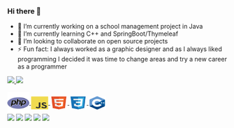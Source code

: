 ### Hi there 👋

<!--
**phcrepaldi/phcrepaldi** is a ✨ _special_ ✨ repository because its `README.md` (this file) appears on your GitHub profile.

Here are some ideas to get you started:

- 🔭 I’m currently working on ...
- 🌱 I’m currently learning ...
- 👯 I’m looking to collaborate on ...
- 🤔 I’m looking for help with ...
- 💬 Ask me about ...
- 📫 How to reach me: ...
- 😄 Pronouns: ...
- ⚡ Fun fact: ...
-->

- 🔭 I’m currently working on a school management project in Java
- 🌱 I’m currently learning C++ and SpringBoot/Thymeleaf
- 👯 I’m looking to collaborate on open source projects
- ⚡ Fun fact: I always worked as a graphic designer and as I always liked programming I decided it was time to change areas and try a new career as a programmer

<div> <a href="https://github.com/phcrepaldi"> 
<img height="180em" src="https://github-readme-stats.vercel.app/api?username=phcrepaldi&show_icons=true&theme=dark&include_all_commits=true&count_private=true"/> 
<img height="180em" src="https://github-readme-stats.vercel.app/api/top-langs/?username=phcrepaldi&layout=compact&langs_count=16&theme=dark"/>
</div>

<div style="display: inline_block"><br>
    <img align="center" alt="PP-PHP" height="50" width="50" src="https://raw.githubusercontent.com/devicons/devicon/master/icons/php/php-original.svg"> 
    <img align="center" alt="PP-Javascript" height="30" width="40" src="https://raw.githubusercontent.com/devicons/devicon/master/icons/javascript/javascript-original.svg"> 
    <img align="center" alt="PP-HTML" height="30" width="40" src="https://raw.githubusercontent.com/devicons/devicon/master/icons/html5/html5-original.svg"> 
    <img align="center" alt="PP-CSS" height="30" width="40" src="https://raw.githubusercontent.com/devicons/devicon/master/icons/css3/css3-original.svg">
    <img align="center" alt="PP-Csharp" height="30" width="40" src="https://raw.githubusercontent.com/devicons/devicon/master/icons/cplusplus/cplusplus-original.svg">           
</div>


<div> 
  <!-- <a href="https://www.youtube.com/channel/UC_-uuuZbY0AAt9CViNzvc-Q" target="_blank"><img src="https://img.shields.io/badge/YouTube-FF0000?style=for-the-badge&logo=youtube&logoColor=white" target="_blank"></a> -->
  <a href="https://instagram.com/phcrepaldi" target="_blank"><img src="https://img.shields.io/badge/-Instagram-%23E4405F?style=for-the-badge&logo=instagram&logoColor=white" target="_blank"></a>
 	<a href="https://www.twitch.tv/phcrepa" target="_blank"><img src="https://img.shields.io/badge/Twitch-9146FF?style=for-the-badge&logo=twitch&logoColor=white" target="_blank"></a>
 <a href="https://discord.gg/510137864676442135" target="_blank"><img src="https://img.shields.io/badge/Discord-7289DA?style=for-the-badge&logo=discord&logoColor=white" target="_blank"></a> 
  <a href = "mailto:phcrepaldi@gmail.com"><img src="https://img.shields.io/badge/-Gmail-%23333?style=for-the-badge&logo=gmail&logoColor=white" target="_blank"></a>
  <a href="https://www.linkedin.com/in/paulo-crepaldi" target="_blank"><img src="https://img.shields.io/badge/-LinkedIn-%230077B5?style=for-the-badge&logo=linkedin&logoColor=white" target="_blank"></a> 
</div>
